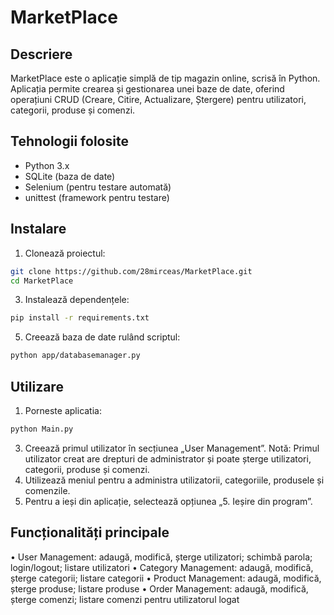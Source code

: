 # MarketPlace

## Descriere

MarketPlace este o aplicație simplă de tip magazin online, scrisă în Python. Aplicația permite crearea și gestionarea unei baze de date, oferind operațiuni CRUD (Creare, Citire, Actualizare, Ștergere) pentru utilizatori, categorii, produse și comenzi.

## Tehnologii folosite

- Python 3.x  
- SQLite (baza de date)  
- Selenium (pentru testare automată)  
- unittest (framework pentru testare)

## Instalare

1. Clonează proiectul:
```bash
git clone https://github.com/28mirceas/MarketPlace.git
cd MarketPlace
```
3. Instalează dependențele:
```bash   
pip install -r requirements.txt
```
5. Creează baza de date rulând scriptul:
 ```bash  
python app/databasemanager.py
```

## Utilizare

1.	Porneste aplicatia:
```bash  
python Main.py
```
3.	Creează primul utilizator în secțiunea „User Management”.
Notă: Primul utilizator creat are drepturi de administrator și poate șterge utilizatori, categorii, produse și comenzi.
4.	Utilizează meniul pentru a administra utilizatorii, categoriile, produsele și comenzile.
5.	 Pentru a ieși din aplicație, selectează opțiunea „5. Ieșire din program”.


## Funcționalități principale

•	User Management: adaugă, modifică, șterge utilizatori; schimbă parola; login/logout; listare utilizatori
•	Category Management: adaugă, modifică, șterge categorii; listare categorii
•	Product Management: adaugă, modifică, șterge produse; listare produse
•	Order Management: adaugă, modifică, șterge comenzi; listare comenzi pentru utilizatorul logat







